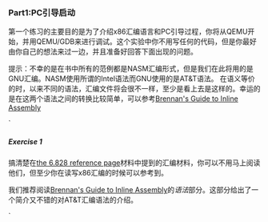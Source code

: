 ### Part1:PC引导启动
第一个练习的主要目的是为了介绍x86汇编语言和PC引导过程，你将从QEMU开始，并用QEMU/GDB来进行调试。这个实验中你不用写任何的代码，但是你最好由你自己的想法来过一边，并且准备好回答下面出现的问题。

提示：不幸的是在书中所有的范例都是NASM汇编形式，但是我们在此将用的是GNU汇编。NASM使用所谓的Intel语法而GNU使用的是AT&T语法。
在语义等价的时，以来不同的语法，汇编文件将会很不一样，至少是看上去是这样的。幸运的是在这两个语法之间的转换比较简单，可以参考[Brennan's Guide to Inline Assembly](http://www.delorie.com/djgpp/doc/brennan/brennan_att_inline_djgpp.html)

`
##### Exercise 1
搞清楚在[the 6.828 reference
page](http://pdos.csail.mit.edu/6.828/2012/reference.html)材料中提到的汇编材料，你可以不用马上阅读他们，但至少你在读写x86汇编的时候可以参考到。

我们推荐阅读[Brennan's Guide to Inline
Assembly](http://www.delorie.com/djgpp/doc/brennan/brennan_att_inline_djgpp.html)的*语法*部分。这部分给出了一个简介又不错的对AT&T汇编语法的介绍。


`
